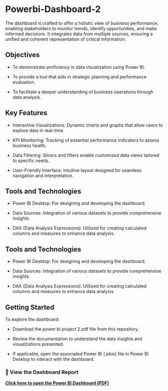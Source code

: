 # Powerbi-Dashboard-2
The dashboard is crafted to offer a holistic view of business performance, enabling stakeholders to monitor trends, identify opportunities, and make informed decisions. It integrates data from multiple sources, ensuring a unified and coherent representation of critical information.

## Objectives
* To demonstrate proficiency in data visualization using Power BI.

* To provide a tool that aids in strategic planning and performance evaluation.

* To facilitate a deeper understanding of business operations through data analysis.

## Key Features
* Interactive Visualizations: Dynamic charts and graphs that allow users to explore data in real-time.

* KPI Monitoring: Tracking of essential performance indicators to assess business health.

* Data Filtering: Slicers and filters enable customized data views tailored to specific needs.

* User-Friendly Interface: Intuitive layout designed for seamless navigation and interpretation.

## Tools and Technologies
* Power BI Desktop: For designing and developing the dashboard.

* Data Sources: Integration of various datasets to provide comprehensive insights.

* DAX (Data Analysis Expressions): Utilized for creating calculated columns and measures to enhance data analysis.

## Tools and Technologies
* Power BI Desktop: For designing and developing the dashboard.

* Data Sources: Integration of various datasets to provide comprehensive insights.

* DAX (Data Analysis Expressions): Utilized for creating calculated columns and measures to enhance data analysis.

##  Getting Started
To explore the dashboard:

* Download the power bi project 2.pdf file from this repository.
  
* Review the documentation to understand the data insights and visualizations presented.

* If applicable, open the associated Power BI (.pbix) file in Power BI Desktop to interact with the dashboard.

### 🔗 View the Dashboard Report

 **[Click here to open the Power BI Dashboard (PDF)](https://github.com/pallavi544/Powerbi-Dashboard-2-/blob/main/power%20bi%20project%202.pdf)**



